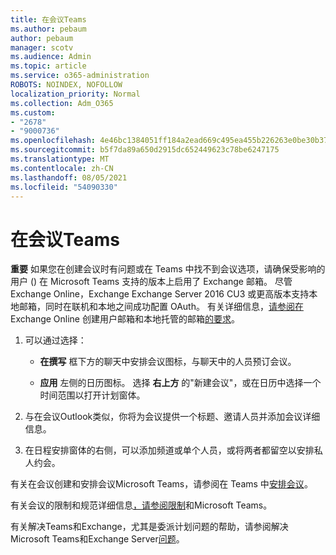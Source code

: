 ```yaml
---
title: 在会议Teams
ms.author: pebaum
author: pebaum
manager: scotv
ms.audience: Admin
ms.topic: article
ms.service: o365-administration
ROBOTS: NOINDEX, NOFOLLOW
localization_priority: Normal
ms.collection: Adm_O365
ms.custom:
- "2678"
- "9000736"
ms.openlocfilehash: 4e46bc1384051ff184a2ead669c495ea455b226263e0be30b37a339151d810a4
ms.sourcegitcommit: b5f7da89a650d2915dc652449623c78be6247175
ms.translationtype: MT
ms.contentlocale: zh-CN
ms.lasthandoff: 08/05/2021
ms.locfileid: "54090330"
---
```

# <a name="schedule-a-meeting-in-teams"></a>在会议Teams

**重要** 如果您在创建会议时有问题或在 Teams 中找不到会议选项，请确保受影响的用户 () 在 Microsoft Teams 支持的版本上启用了 Exchange 邮箱。 尽管Exchange Online，Exchange Exchange Server 2016 CU3 或更高版本支持本地邮箱，同时在联机和本地之间成功配置 OAuth。 有关详细信息，[请参阅在](https://docs.microsoft.com/exchange/recipients-in-exchange-online/create-user-mailboxes)Exchange Online 创建用户邮箱和本地托管的邮箱[的要求](https://docs.microsoft.com/microsoftteams/exchange-teams-interact#requirements-for-mailboxes-hosted-on-premises)。 

1. 可以通过选择：

    - **在撰写** 框下方的聊天中安排会议图标，与聊天中的人员预订会议。

    - **应用** 左侧的日历图标。 选择 **右上方** 的"新建会议"，或在日历中选择一个时间范围以打开计划窗体。

2. 与在会议Outlook类似，你将为会议提供一个标题、邀请人员并添加会议详细信息。

3. 在日程安排窗体的右侧，可以添加频道或单个人员，或将两者都留空以安排私人约会。

有关在会议创建和安排会议Microsoft Teams，请参阅在 Teams 中[安排会议](https://support.office.com/article/Schedule-a-meeting-in-Teams-943507a9-8583-4c58-b5d2-8ec8265e04e5)。

有关会议的限制和规范详细信息[，请参阅限制](https://docs.microsoft.com/microsoftteams/limits-specifications-teams#meetings-and-calls)和Microsoft Teams。

有关解决Teams和Exchange，尤其是委派计划问题的帮助，请参阅解决Microsoft Teams和Exchange Server[问题](https://docs.microsoft.com/microsoftteams/troubleshoot/known-issues/teams-exchange-interaction-issue)。